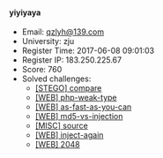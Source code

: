 #### yiyiyaya  

* Email: qzlyh@139.com  
* University: zju  
* Register Time: 2017-06-08 09:01:03  
* Register IP: 183.250.225.67  
* Score: 760  
* Solved challenges: 
  * [[STEGO] compare](https://github.com/SniperOJ/Challenges/blob/master/STEGO/compare.json)  
  * [[WEB] php-weak-type](https://github.com/SniperOJ/Challenges/blob/master/WEB/php-weak-type.json)  
  * [[WEB] as-fast-as-you-can](https://github.com/SniperOJ/Challenges/blob/master/WEB/as-fast-as-you-can.json)  
  * [[WEB] md5-vs-injection](https://github.com/SniperOJ/Challenges/blob/master/WEB/md5-vs-injection.json)  
  * [[MISC] source](https://github.com/SniperOJ/Challenges/blob/master/MISC/source.json)  
  * [[WEB] inject-again](https://github.com/SniperOJ/Challenges/blob/master/WEB/inject-again.json)  
  * [[WEB] 2048](https://github.com/SniperOJ/Challenges/blob/master/WEB/2048.json)  
